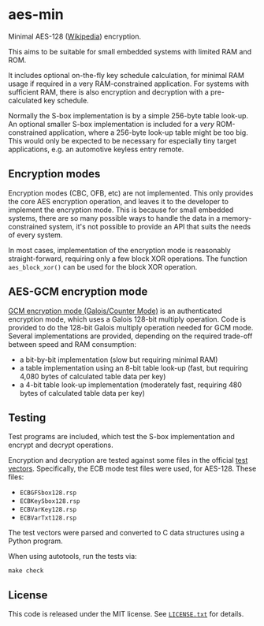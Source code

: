 aes-min
=======

Minimal AES-128 ([Wikipedia][1]) encryption.

This aims to be suitable for small embedded systems with limited RAM and ROM.

It includes optional on-the-fly key schedule calculation, for minimal RAM usage if required in a very RAM-constrained application. For systems with sufficient RAM, there is also encryption and decryption with a pre-calculated key schedule.

Normally the S-box implementation is by a simple 256-byte table look-up. An optional smaller S-box implementation is included for a *very* ROM-constrained application, where a 256-byte look-up table might be too big. This would only be expected to be necessary for especially tiny target applications, e.g. an automotive keyless entry remote.

Encryption modes
----------------

Encryption modes (CBC, OFB, etc) are not implemented. This only provides the core AES encryption operation, and leaves it to the developer to implement the encryption mode. This is because for small embedded systems, there are so many possible ways to handle the data in a memory-constrained system, it's not possible to provide an API that suits the needs of every system.

In most cases, implementation of the encryption mode is reasonably straight-forward, requiring only a few block XOR operations. The function `aes_block_xor()` can be used for the block XOR operation.

AES-GCM encryption mode
-----------------------

[GCM encryption mode (Galois/Counter Mode)][2] is an authenticated encryption mode, which uses a Galois 128-bit multiply operation. Code is provided to do the 128-bit Galois multiply operation needed for GCM mode. Several implementations are provided, depending on the required trade-off between speed and RAM consumption:

* a bit-by-bit implementation (slow but requiring minimal RAM)
* a table implementation using an 8-bit table look-up (fast, but requiring 4,080 bytes of calculated table data per key)
* a 4-bit table look-up implementation (moderately fast, requiring 480 bytes of calculated table data per key)

Testing
-------

Test programs are included, which test the S-box implementation and encrypt and decrypt operations.

Encryption and decryption are tested against some files in the official [test vectors][3]. Specifically, the ECB mode test files were used, for AES-128. These files:

* `ECBGFSbox128.rsp`
* `ECBKeySbox128.rsp`
* `ECBVarKey128.rsp`
* `ECBVarTxt128.rsp`

The test vectors were parsed and converted to C data structures using a Python program.

When using autotools, run the tests via:

    make check

License
-------

This code is released under the MIT license. See [`LICENSE.txt`][4] for details.


[1]: http://en.wikipedia.org/wiki/Advanced_Encryption_Standard
[2]: https://en.wikipedia.org/wiki/Galois/Counter_Mode
[3]: http://csrc.nist.gov/groups/STM/cavp/documents/aes/KAT_AES.zip
[4]: LICENSE.txt
